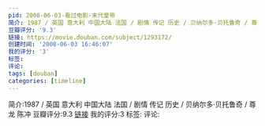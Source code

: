 ```yaml
---
pid: 2008-06-03-看过电影-末代皇帝
简介: 1987 / 英国 意大利 中国大陆 法国 / 剧情 传记 历史 / 贝纳尔多·贝托鲁奇 / 尊龙 陈冲
豆瓣评分: '9.3'
链接: https://movie.douban.com/subject/1293172/
创建时间: '2008-06-03 16:46:07'
我的评分: '3'
标签:
评论:
tags: [douban]
categories: [timeline]
---
```

简介:1987 / 英国 意大利 中国大陆 法国 / 剧情 传记 历史 / 贝纳尔多·贝托鲁奇 / 尊龙 陈冲
豆瓣评分:9.3
[链接](https://movie.douban.com/subject/1293172/)
我的评分:3
标签:
评论:
